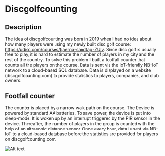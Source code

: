 # Discgolfcounting

## Description
The idea of discgolfcounting was born in 2019 when I had no idea about how many players were using my newly built disc golf course: https://udisc.com/courses/tjaerna-sandtag-ZUlv. Since disc golf is usually free to play, it is hard to estimate the number of players in my city and the rest of the country. To solve this problem I built a footfall counter that counts all the players on the course. Data is sent via the IoT-friendly NB-IoT network to a cloud-based SQL database. Data is displayed on a website (discgolfcounting.com) to provide statistics to players, companies, and club owners.

## Footfall counter
The counter is placed by a narrow walk path on the course. The Device is powered by standard AA batteries. To save power, the device is put into sleep-mode. It is woken up by an interrupt triggered by the PIR sensor in the device. Thereafter, the number of players in the group is counted with the help of an ultrasonic distance sensor. Once every hour, data is sent via NB-IoT to a cloud-based database before the statistics are provided for players on discgolfcounting.com.

![Alt text](https://github.com/username/repository-name/blob/main/images/your-image.png)

